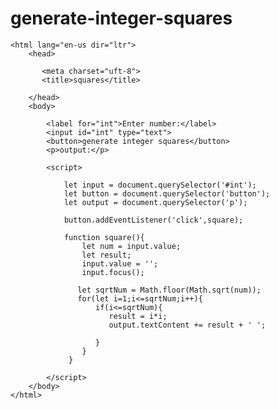 # generate-integer-squares
<!doctype html>
    <html lang="en-us dir="ltr">
        <head>

           <meta charset="uft-8">
           <title>squares</title>
        
        </head>
        <body>

            <label for="int">Enter number:</label>
            <input id="int" type="text">
            <button>generate integer squares</button>
            <p>output:</p>
            
            <script>

                let input = document.querySelector('#int');
                let button = document.querySelector('button');
                let output = document.querySelector('p');

                button.addEventListener('click',square);

                function square(){
                    let num = input.value;
                    let result;
                    input.value = '';
                    input.focus();
                   
                   let sqrtNum = Math.floor(Math.sqrt(num));
                   for(let i=1;i<=sqrtNum;i++){
                       if(i<=sqrtNum){
                          result = i*i; 
                          output.textContent += result + ' ';
                         
                       }
                    }
                 }

            </script>
        </body>
    </html>    

